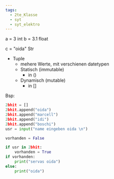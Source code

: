 ```yaml
---
tags:
  - 2te_Klasse
  - syt
  - syt_elektro
---
```

a = 3 int 
b = 3.1 float 

c = "oida" Str

- Tuple
	- mehere Werte, mit verschienen datetypen
	- Statisch (immutable)
		- in ()
	- Dynamisch (mutable)
		- in []

Bsp: 

```python
2bhit = []
2bhit.append("oida")
2bhit.append("marcell")
2bhit.append("idi")
2bhit.append("boschi")
usr = input("name eingeben oida \n")

vorhanden = False

if usr in 2bhit:
	vorhanden = True
if vorhanden:
	print("servas oida")
else:
	print("oida")
```
